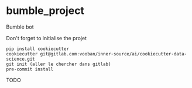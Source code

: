 bumble_project
==============================

Bumble bot

Don't forget to initialise the projet
```
pip install cookiecutter
cookiecutter git@gitlab.com:vooban/inner-source/ai/cookiecutter-data-science.git
git init (aller le chercher dans gitlab)
pre-commit install
```

TODO
